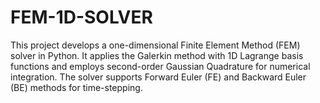 # FEM-1D-SOLVER
This project develops a one-dimensional Finite Element Method (FEM) solver in Python. It applies the Galerkin method with 1D Lagrange basis functions and employs second-order Gaussian Quadrature for numerical integration. The solver supports Forward Euler (FE) and Backward Euler (BE) methods for time-stepping.
